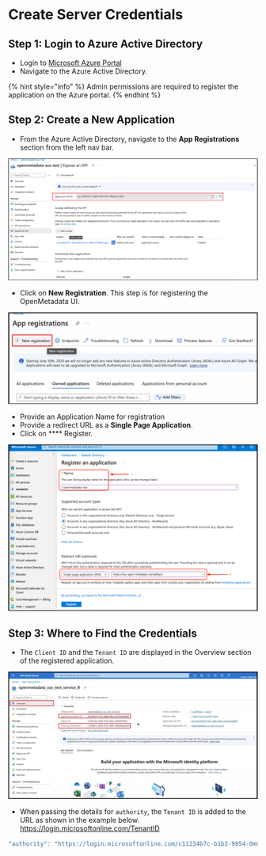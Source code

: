 # Create Server Credentials

## Step 1: Login to Azure Active Directory

* Login to [Microsoft Azure Portal](https://azure.microsoft.com/en-in/services/active-directory/external-identities/)
* Navigate to the Azure Active Directory.

{% hint style="info" %}
Admin permissions are required to register the application on the Azure portal.
{% endhint %}

## Step 2: Create a New Application

* From the Azure Active Directory, navigate to the **App Registrations** section from the left nav bar.

![](<../../../.gitbook/assets/image (33).png>)

* Click on **New Registration**. This step is for registering the OpenMetadata UI.

![](<../../../.gitbook/assets/image (34) (1) (1).png>)

* Provide an Application Name for registration
* Provide a redirect URL as a **Single Page Application**.
* Click on **** Register.

![](<../../../.gitbook/assets/image (6) (1) (1).png>)

## Step 3: Where to Find the Credentials

* The `Client ID` and the `Tenant ID` are displayed in the Overview section of the registered application.

![](<../../../.gitbook/assets/image (8) (1).png>)

* When passing the details for `authority`, the `Tenant ID` is added to the URL as shown in the example below. https://login.microsoftonline.com/TenantID

```javascript
"authority": "https://login.microsoftonline.com/c11234b7c-b1b2-9854-0mn1-56abh3dea295"
```

